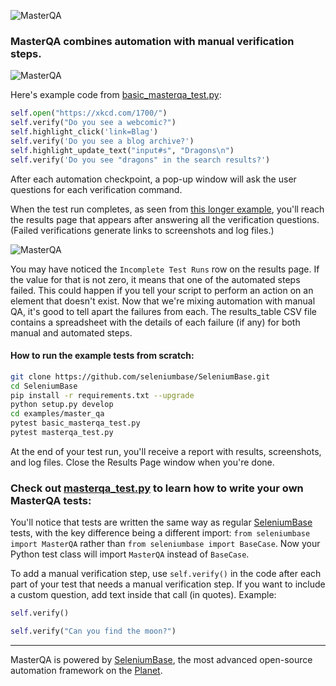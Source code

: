 ![](https://cdn2.hubspot.net/hubfs/100006/images/masterqa_logo-11.png "MasterQA")

### MasterQA combines automation with manual verification steps.

![](https://cdn2.hubspot.net/hubfs/100006/images/masterqa6.gif "MasterQA")

Here's example code from [basic_masterqa_test.py](https://github.com/seleniumbase/SeleniumBase/blob/master/examples/master_qa/basic_masterqa_test.py):

```python
self.open("https://xkcd.com/1700/")
self.verify("Do you see a webcomic?")
self.highlight_click('link=Blag')
self.verify('Do you see a blog archive?')
self.highlight_update_text("input#s", "Dragons\n")
self.verify('Do you see "dragons" in the search results?')
```

After each automation checkpoint, a pop-up window will ask the user questions for each verification command.

When the test run completes, as seen from [this longer example](https://github.com/seleniumbase/SeleniumBase/blob/master/examples/master_qa/masterqa_test.py), you'll reach the results page that appears after answering all the verification questions. (Failed verifications generate links to screenshots and log files.)

![](https://cdn2.hubspot.net/hubfs/100006/images/hybrid_screen.png "MasterQA")

You may have noticed the ``Incomplete Test Runs`` row on the results page. If the value for that is not zero, it means that one of the automated steps failed. This could happen if you tell your script to perform an action on an element that doesn't exist. Now that we're mixing automation with manual QA, it's good to tell apart the failures from each. The results_table CSV file contains a spreadsheet with the details of each failure (if any) for both manual and automated steps.

#### How to run the example tests from scratch:
```bash
git clone https://github.com/seleniumbase/SeleniumBase.git
cd SeleniumBase
pip install -r requirements.txt --upgrade
python setup.py develop
cd examples/master_qa
pytest basic_masterqa_test.py
pytest masterqa_test.py
```

At the end of your test run, you'll receive a report with results, screenshots, and log files. Close the Results Page window when you're done.

### Check out [masterqa_test.py](https://github.com/seleniumbase/SeleniumBase/blob/master/examples/master_qa/masterqa_test.py) to learn how to write your own MasterQA tests:

You'll notice that tests are written the same way as regular [SeleniumBase](https://seleniumbase.com) tests, with the key difference being a different import: ``from seleniumbase import MasterQA`` rather than ``from seleniumbase import BaseCase``. Now your Python test class will import ``MasterQA`` instead of ``BaseCase``.

To add a manual verification step, use ``self.verify()`` in the code after each part of your test that needs a manual verification step. If you want to include a custom question, add text inside that call (in quotes). Example:

```python
self.verify()

self.verify("Can you find the moon?")
```

---

MasterQA is powered by [SeleniumBase](https://seleniumbase.com), the most advanced open-source automation framework on the [Planet](https://en.wikipedia.org/wiki/Earth).
